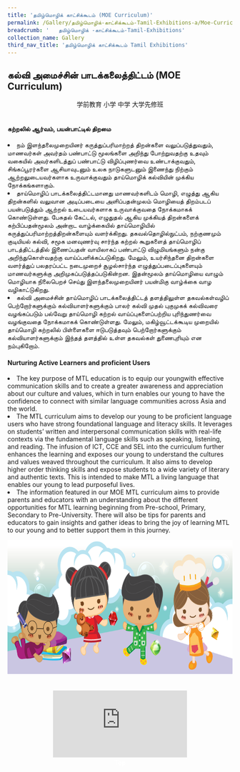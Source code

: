 ```yaml
---
title: 'தமிழ்மொழிக் காட்சிக்கூடம் (MOE Curriculum)'
permalink: /Gallery/தமிழ்மொழிக்-காட்சிக்கூடம்-Tamil-Exhibitions-a/Moe-Curriculum/
breadcrumb: '	தமிழ்மொழிக் -காட்சிக்கூடம்-Tamil-Exhibitions'
collection_name: Gallery
third_nav_title: 'தமிழ்மொழிக் காட்சிக்கூடம் Tamil Exhibitions'
---
```


## கல்வி அமைச்சின் பாடக்கலைத்திட்டம் (MOE Curriculum)
<html>
<body>
<style>

 .tab img{
   width: 80%;
 }
 .tab table {
   display: none;
}
.tab table:target {
  display: block;
}
.atab label {
    position: relative;
    display: block;
    background: #d14165;
    color: #fff;
    font-weight: 700;
    padding: 10px;
    cursor: pointer;
 }
 .atab label::after {
  content: "+";
  font-size: 22px;
  position: absolute;
  right: 10px;
  top: 7px;
  transition: all 0.4s;
}
.atab input[type=checkbox]:checked + label::after,
.atab input[type=radio]:checked + label::after {
    content: 'x';
    right: 14px;
    top: 7px;
  //transform:rotate(-225deg);
   /* transform: rotate(90deg); */
}
.tab-content {
  overflow: hidden;
  display: none;
  width:100%; 
}
.atab{
  margin-bottom: 5px;
  width:100%;  
}
 
</style>
  
<div style="margin-top:auto;margin-bottom:auto;text-align:center;">
<div class="tab">
  <a href="#Sch"><div style="display:inline-block; font-family:Calibri (Body);" class="btnClass">学前教育</div></a>
  <a href="#Pri"><div style="display:inline-block; font-family:Calibri (Body);" class="btnClass">小学</div></a>
  <a href="#Sec"><div style="display:inline-block; font-family:Calibri (Body);" class="btnClass">中学</div></a>
  <a href="#PreU"><div style="display:inline-block; font-family:Calibri (Body);" class="btnClass">大学先修班</div></a>
</div>  <br/>
 <div style="margin-top:auto;margin-bottom:auto;text-align:left;">
<h4><strong>கற்றலில் ஆர்வம், பயன்பாட்டில் திறமை </strong></h4>
 
  <p>
   <li>நம் இளந்தலைமுறையினர் கருத்துப்பரிமாற்றத் திறன்களை வலுப்படுத்துவதும், மாணவர்கள் அவர்தம் பண்பாட்டு மூலங்களை அறிந்து போற்றுவதற்கு உதவும் வகையில் அவர்களிடத்துப் பண்பாட்டு விழிப்புணர்வை உண்டாக்குவதும், சிங்கப்பூரர்களை ஆசியாவுடனும் உலக நாடுகளுடனும் இணைந்து நிற்கும் ஆற்றலுடையவர்களாக உருவாக்குவதும் தாய்மொழிக் கல்வியின் முக்கிய நோக்கங்களாகும். </li>
   <li>	தாய்மொழிப் பாடக்கலைத்திட்டமானது மாணவர்களிடம் மொழி, எழுத்து ஆகிய திறன்களில் வலுவான அடிப்படையை அளிப்பதன்முலம் மொழியைத் திறம்படப் பயன்படுத்தும் ஆற்றல் உடையவர்களாக உருவாக்குவதை நோக்கமாகக் கொண்டுள்ளது. பேசுதல் கேட்டல், எழுதுதல் ஆகிய முக்கியத் திறன்களைக் கற்பிப்பதன்மூலம் அன்றாட வாழ்க்கையில் தாய்மொழியில் கருத்துப்பரிமாற்றத்திறன்களையும் வளர்க்கிறது. தகவல்தொழில்நுட்பம், நற்குணமும் குடியியல் கல்வி, சமூக மனவுணர்வு சார்ந்த கற்றல் கூறுகளைத் தாய்மொழிப் பாடத்திட்டத்தில் இணைப்பதன் வாயிலாகப் பண்பாட்டு விழுமியங்களும் நன்கு அறிந்துகொள்வதற்கு வாய்ப்பளிக்கப்படுகிறது. மேலும், உயர்சிந்தனை திறன்களை வளர்த்துப் பலதரப்பட்ட நடைமுறைச் சூழல்சார்ந்த எழுத்துப்படைப்புகளையும் மாணவர்களுக்கு அறிமுகப்படுத்தப்படுகின்றன. இதன்மூலம் தாய்மொழியை வாழும் மொழியாக நிலைபெறச் செய்து இளந்தலைமுறையினர் பயன்மிகு வாழ்க்கை வாழ வழிகாட்டுகிறது.</li>
   <li>	கல்வி அமைச்சின் தாய்மொழிப் பாடக்கலைத்திட்டத் தளத்திலுள்ள தகவல்கள்வழிப் பெற்றோர்களுக்கும் கல்வியாளர்களுக்கும் பாலர் கல்வி முதல் புகுமுகக் கல்விவரை வழங்கப்படும் பல்வேறு தாய்மொழி கற்றல் வாய்ப்புகளைப்பற்றிய புரிந்துணர்வை வழங்குவதை நோக்கமாகக் கொண்டுள்ளது. மேலும், மகிழ்வூட்டக்கூடிய முறையில் தாய்மொழி கற்றலில் பிள்ளைகளை ஈடுபடுத்தவும் பெற்றோர்களுக்கும் கல்வியாளர்களுக்கும் இந்தத் தளத்தில் உள்ள தகவல்கள் துணைபுரியும் என நம்புகிறோம். </li>
  </p>
  
  <h4>Nurturing Active Learners and proficient Users </h4>
  <p>
 <li>The key purpose of MTL education is to equip our youngwith effective communication skills and to create a greater awareness and appreciation about our culture and values, which in turn enables  our young  to have the confidence to connect with similar language communities across Asia and the world.</li>
 <li>The MTL curriculum aims to develop our young to be proficient language users who have strong foundational language and literacy skills. It leverages on students’ written and interpersonal communication skills with real-life contexts via the fundamental language skills such as speaking, listening, and reading. The infusion of ICT, CCE and SEL into the curriculum further enhances the learning and exposes our young to understand the cultures and values weaved throughout the curriculum.    It also aims to develop higher order thinking skills and expose students to a wide variety of literary and authentic texts. This is intended to make MTL a living language that enables our young to lead purposeful lives.</li>
 <li>The information featured in our MOE MTL curriculum aims to provide parents and educators with an understanding about the different opportunities for MTL learning beginning from Pre-school, Primary, Secondary to Pre-University. There will also be tips for parents and educators to gain insights and gather ideas to bring the joy of learning MTL to our young and to better support them in this journey.</li>
</p></div>

<div class="image">
  <img src="images/footerBanner.png" class="Image" width="1000" height="300"></div>
  <br/><br/>
  <div class="video-container">
<iframe src="https://www.youtube.com/embed/d6fmLlW8eoE" frameborder="0" allow="accelerometer; autoplay; encrypted-media; gyroscope; picture-in-picture"
allowfullscreen></iframe></div>

<div class="btntop"><a href="#top" style="text-decoration:none;"><span style="color:white"><b>Top</b></span></a></div>
